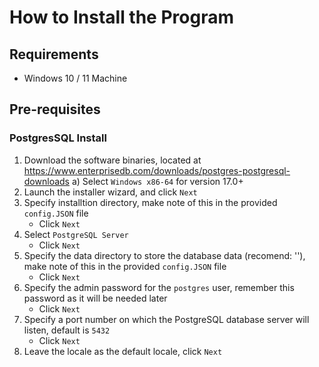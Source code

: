 # How to Install the Program

## Requirements
* Windows 10 / 11 Machine

## Pre-requisites

### PostgresSQL Install
1) Download the software binaries, located at https://www.enterprisedb.com/downloads/postgres-postgresql-downloads
  a) Select ``` Windows x86-64 ``` for version 17.0+
2) Launch the installer wizard, and click ``` Next ```
3) Specify installtion directory, make note of this in the provided ``` config.JSON ``` file
   * Click ``` Next ```
4) Select ``` PostgreSQL Server ```
   * Click ``` Next ```
5) Specify the data directory to store the database data (recomend: ''), make note of this in the provided ``` config.JSON ``` file
   * Click ``` Next ```
6) Specify the admin password for the ``` postgres ``` user, remember this password as it will be needed later
   * Click ``` Next ```
7) Specify a port number on which the PostgreSQL database server will listen, default is ``` 5432 ```
   * Click ``` Next ```
8) Leave the locale as the default locale, click ``` Next ```
